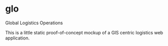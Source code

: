 # glo

Global Logistics Operations

This is a little static proof-of-concept mockup of a GIS centric logistics web application.

